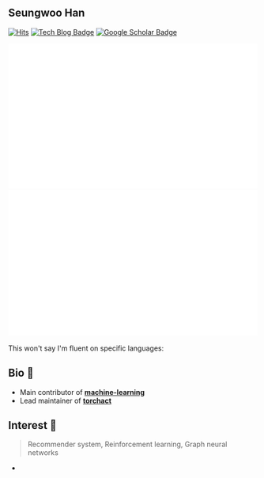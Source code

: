 ## Seungwoo Han
[![Hits](https://hits.seeyoufarm.com/api/count/incr/badge.svg?url=https%3A%2F%2Fgithub.com%2FKaintels&)](https://hits.seeyoufarm.com)
[![Tech Blog Badge](http://img.shields.io/badge/-Tech%20blog-black?style=flat-square&logo=github&link=https://swhme.tistory.com/)](https://kaintels.github.io)
[![Google Scholar Badge](https://img.shields.io/badge/-Google%20Scholar-4285f4?style=flat-square&logo=google-scholar&logoColor=white&link=https://scholar.google.com/citations?user=NWbfyKYAAAAJ&hl)](https://scholar.google.com/citations?user=NWbfyKYAAAAJ&hl)

![](https://github.com/kaintels/github-stats-transparent/blob/output/generated/overview.svg)
![](https://github.com/kaintels/github-stats-transparent/blob/output/generated/languages.svg)

This won't say I'm fluent on specific languages:

## Bio 📘 
- Main contributor of [**machine-learning**](https://github.com/teddylee777/machine-learning)
- Lead maintainer of [**torchact**](https://github.com/kaintels/torchact)

## Interest 🔎
> Recommender system, Reinforcement learning, Graph neural networks


-
